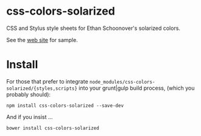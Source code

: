 css-colors-solarized
====================

CSS and Stylus style sheets for Ethan Schoonover's solarized colors.

See the [web site][] for sample.

Install
=======

For those that prefer to integrate `node_modules/css-colors-solarized/{styles,scripts}`
into your grunt|gulp build process, (which you probably should):

`npm install css-colors-solarized --save-dev`

And if you insist ...

`bower install css-colors-solarized`


[web site]: http://robmuh.github.io/css-colors-solarized
